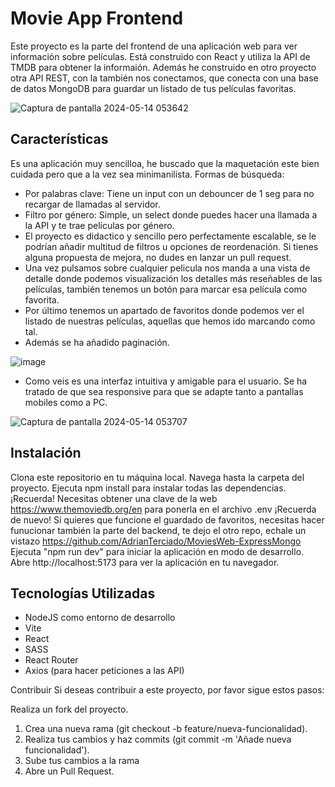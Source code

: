 # Movie App Frontend
Este proyecto es la parte del frontend de una aplicación web para ver información sobre películas. Está construido con React y utiliza la API de TMDB para obtener la informaión. Además he construido en otro proyecto otra API REST, con la también nos conectamos, que conecta con una base de datos MongoDB para guardar un listado de tus películas favoritas.

![Captura de pantalla 2024-05-14 053642](https://github.com/AdrianTerciado/MoviesWeb-React/assets/158854133/1e88ca7f-4327-42bb-9797-2ac659ea1818)

## Características
Es una aplicación muy sencilloa, he buscado que la maquetación este bien cuidada pero que a la vez sea minimanilista.
Formas de búsqueda:
- Por palabras clave: Tiene un input con un debouncer de 1 seg para no recargar de llamadas al servidor.
- Filtro por género: Simple, un select donde puedes hacer una llamada a la API y te trae películas por género.
- El proyecto es didactico y sencillo pero perfectamente escalable, se le podrían añadir multitud de filtros u opciones de reordenación. Si tienes alguna propuesta de mejora, no dudes en lanzar un pull request.
- Una vez pulsamos sobre cualquier pelicula nos manda a una vista de detalle donde podemos visualización los detalles más reseñables de las películas, también tenemos un botón para marcar esa película como favorita.
- Por último tenemos un apartado de favoritos donde podemos ver el listado de nuestras películas, aquellas que hemos ido marcando como tal.
- Además se ha añadido paginación.

![image](https://github.com/AdrianTerciado/MoviesWeb-React/assets/158854133/27989461-25c3-4e25-99d4-aedd10b7a2f8)

- Como veis es una interfaz intuitiva y amigable para el usuario. Se ha tratado de que sea responsive para que se adapte tanto a pantallas mobiles como a PC.
  
![Captura de pantalla 2024-05-14 053707](https://github.com/AdrianTerciado/MoviesWeb-React/assets/158854133/38fe65c6-d711-44b7-91b5-5dd186538d0c)

## Instalación
Clona este repositorio en tu máquina local.
Navega hasta la carpeta del proyecto.
Ejecuta npm install para instalar todas las dependencias.
¡Recuerda! Necesitas obtener una clave de la web https://www.themoviedb.org/en para ponerla en el archivo .env 
¡Recuerda de nuevo! Si quieres que funcione el guardado de favoritos, necesitas hacer funucionar también la parte del backend, te dejo el otro repo, echale un vistazo https://github.com/AdrianTerciado/MoviesWeb-ExpressMongo
Ejecuta "npm run dev" para iniciar la aplicación en modo de desarrollo.
Abre http://localhost:5173 para ver la aplicación en tu navegador.

## Tecnologías Utilizadas
- NodeJS como entorno de desarrollo
- Vite
- React
- SASS
- React Router
- Axios (para hacer peticiones a las API)

Contribuir
Si deseas contribuir a este proyecto, por favor sigue estos pasos:

Realiza un fork del proyecto.
1. Crea una nueva rama (git checkout -b feature/nueva-funcionalidad).
2. Realiza tus cambios y haz commits (git commit -m 'Añade nueva funcionalidad').
3. Sube tus cambios a la rama 
4. Abre un Pull Request.
